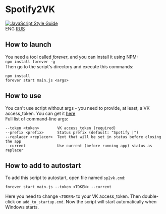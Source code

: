 # Spotify2VK
[![JavaScript Style Guide](https://img.shields.io/badge/code_style-standard-brightgreen.svg)](https://standardjs.com)   
ENG [RUS](README_RU.md "Русская версия")
## How to launch
You need a tool called _forever_, and you can install it using NPM:   
`npm install forever -g`   
Then go to the script's directory and execute this commands:   
```
npm install
forever start main.js <args>
```   

## How to use
You can't use script without args - you need to provide, at least, a VK access_token. You can get it [here](https://vkhost.github.io/)   
Full list of command-line args:   
```
--token <token>        VK access_token (required)
--prefix <prefix>      Status prefix (default: "Spotify |")
--replacer <replacer>  Text that will be set in status before closing the app
--current              Use current (before running app) status as replacer
```

## How to add to autostart
To add this script to autostart, open file named `sp2vk.cmd`:
```
forever start main.js --token <TOKEN> --current
```
Here you need to change `<TOKEN>` to your VK access_token. Then double-click on `add_to_startup.cmd`. Now the script will start automatically when Windows starts.
